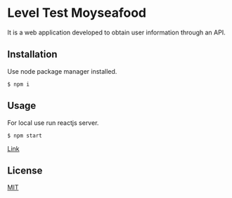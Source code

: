 # Level Test Moyseafood

It is a web application developed to obtain user information through an API.

## Installation

Use node package manager installed.

```$ npm i```

## Usage

For local use run reactjs server.

```$ npm start```

[Link](http://localhost:3000)

## License
[MIT](https://choosealicense.com/licenses/mit/)